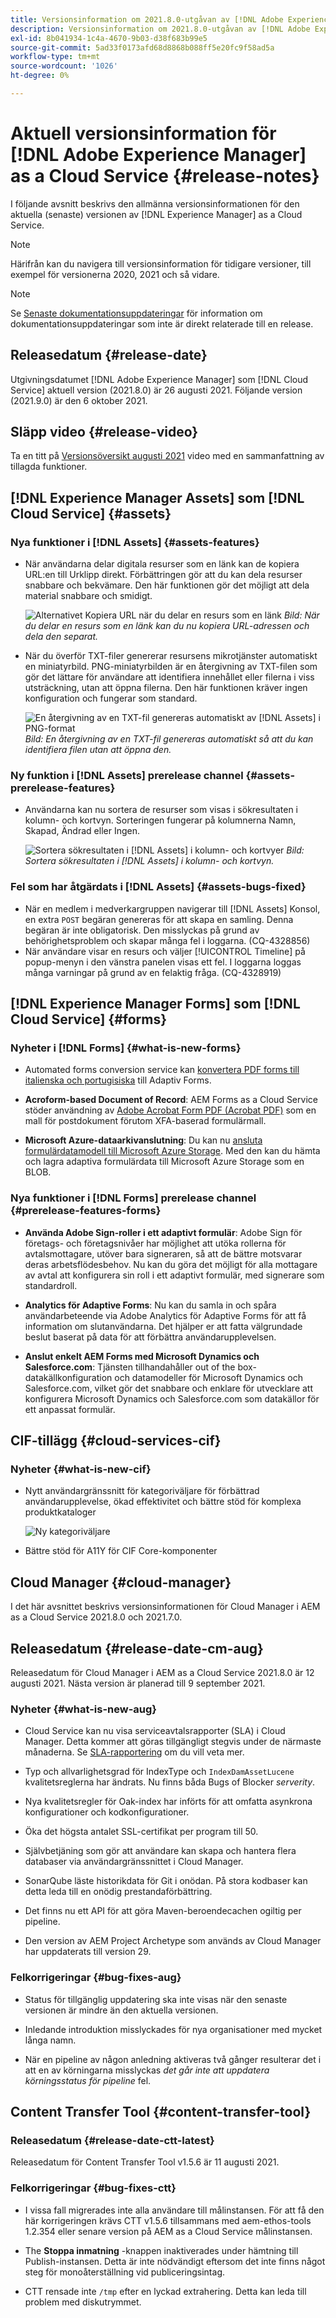 ```yaml
---
title: Versionsinformation om 2021.8.0-utgåvan av [!DNL Adobe Experience Manager] as a Cloud Service.
description: Versionsinformation om 2021.8.0-utgåvan av [!DNL Adobe Experience Manager] as a Cloud Service.
exl-id: 8b041934-1c4a-4670-9b03-d38f683b99e5
source-git-commit: 5ad33f0173afd68d8868b088ff5e20fc9f58ad5a
workflow-type: tm+mt
source-wordcount: '1026'
ht-degree: 0%

---
```


# Aktuell versionsinformation för [!DNL Adobe Experience Manager] as a Cloud Service {#release-notes}

I följande avsnitt beskrivs den allmänna versionsinformationen för den aktuella (senaste) versionen av [!DNL Experience Manager] as a Cloud Service.

>[!NOTE]
>
>Härifrån kan du navigera till versionsinformation för tidigare versioner, till exempel för versionerna 2020, 2021 och så vidare.

>[!NOTE]
>
>Se [Senaste dokumentationsuppdateringar](https://experienceleague.adobe.com/docs/experience-manager-release-information/aem-release-updates/doc-updates/documentation-updates.html) för information om dokumentationsuppdateringar som inte är direkt relaterade till en release.

## Releasedatum {#release-date}

Utgivningsdatumet [!DNL Adobe Experience Manager] som [!DNL Cloud Service] aktuell version (2021.8.0) är 26 augusti 2021.
Följande version (2021.9.0) är den 6 oktober 2021.

## Släpp video {#release-video}

Ta en titt på [Versionsöversikt augusti 2021](https://video.tv.adobe.com/v/336277) video med en sammanfattning av tillagda funktioner.

## [!DNL Experience Manager Assets] som [!DNL Cloud Service] {#assets}

### Nya funktioner i [!DNL Assets] {#assets-features}

* När användarna delar digitala resurser som en länk kan de kopiera URL:en till Urklipp direkt. Förbättringen gör att du kan dela resurser snabbare och bekvämare. Den här funktionen gör det möjligt att dela material snabbare och smidigt.

  ![Alternativet Kopiera URL när du delar en resurs som en länk](/help/assets/assets/link-share-copy-URL-option.png)
  *Bild: När du delar en resurs som en länk kan du nu kopiera URL-adressen och dela den separat.*

* När du överför TXT-filer genererar resursens mikrotjänster automatiskt en miniatyrbild. PNG-miniatyrbilden är en återgivning av TXT-filen som gör det lättare för användare att identifiera innehållet eller filerna i viss utsträckning, utan att öppna filerna. Den här funktionen kräver ingen konfiguration och fungerar som standard.

  ![En återgivning av en TXT-fil genereras automatiskt av [!DNL Assets] i PNG-format](/help/assets/assets/thumbnail-rendition-txt-file.png)
  *Bild: En återgivning av en TXT-fil genereras automatiskt så att du kan identifiera filen utan att öppna den.*

### Ny funktion i [!DNL Assets] prerelease channel {#assets-prerelease-features}

* Användarna kan nu sortera de resurser som visas i sökresultaten i kolumn- och kortvyn. Sorteringen fungerar på kolumnerna Namn, Skapad, Ändrad eller Ingen.

  ![Sortera sökresultaten i [!DNL Assets] i kolumn- och kortvyer](/help/assets/assets/sort-searched-assets.png)
  *Bild: Sortera sökresultaten i [!DNL Assets] i kolumn- och kortvyn.*

### Fel som har åtgärdats i [!DNL Assets] {#assets-bugs-fixed}

* När en medlem i medverkargruppen navigerar till [!DNL Assets] Konsol, en extra `POST` begäran genereras för att skapa en samling. Denna begäran är inte obligatorisk. Den misslyckas på grund av behörighetsproblem och skapar många fel i loggarna. (CQ-4328856)
* När användare visar en resurs och väljer [!UICONTROL Timeline] på popup-menyn i den vänstra panelen visas ett fel. I loggarna loggas många varningar på grund av en felaktig fråga. (CQ-4328919)

## [!DNL Experience Manager Forms] som [!DNL Cloud Service] {#forms}

### Nyheter i [!DNL Forms] {#what-is-new-forms}

* Automated forms conversion service kan [konvertera PDF forms till italienska och portugisiska](https://experienceleague.adobe.com/docs/aem-forms-automated-conversion-service/using/extending-the-default-meta-model.html?#language-specific-meta-model) till Adaptiv Forms.

* **Acroform-based Document of Record**: AEM Forms as a Cloud Service stöder användning av [Adobe Acrobat Form PDF (Acrobat PDF)](https://experienceleague.adobe.com/docs/experience-manager-forms-cloud-service/forms/create-an-adaptive-form/generate-document-of-record-for-non-xfa-based-adaptive-forms.html) som en mall för postdokument förutom XFA-baserad formulärmall.

* **Microsoft Azure-dataarkivanslutning**: Du kan nu [ansluta formulärdatamodell till Microsoft Azure Storage](https://experienceleague.adobe.com/docs/experience-manager-forms-cloud-service/forms/use-form-data-model/configure-azure-storage.html). Med den kan du hämta och lagra adaptiva formulärdata till Microsoft Azure Storage som en BLOB.

### Nya funktioner i [!DNL Forms] prerelease channel {#prerelease-features-forms}

* **Använda Adobe Sign-roller i ett adaptivt formulär**: Adobe Sign för företags- och företagsnivåer har möjlighet att utöka rollerna för avtalsmottagare, utöver bara signeraren, så att de bättre motsvarar deras arbetsflödesbehov. Nu kan du göra det möjligt för alla mottagare av avtal att konfigurera sin roll i ett adaptivt formulär, med signerare som standardroll.

* **Analytics för Adaptive Forms**: Nu kan du samla in och spåra användarbeteende via Adobe Analytics för Adaptive Forms för att få information om slutanvändarna. Det hjälper er att fatta välgrundade beslut baserat på data för att förbättra användarupplevelsen.

* **Anslut enkelt AEM Forms med Microsoft Dynamics och Salesforce.com**: Tjänsten tillhandahåller out of the box-datakällkonfiguration och datamodeller för Microsoft Dynamics och Salesforce.com, vilket gör det snabbare och enklare för utvecklare att konfigurera Microsoft Dynamics och Salesforce.com som datakällor för ett anpassat formulär.

## CIF-tillägg {#cloud-services-cif}

### Nyheter {#what-is-new-cif}

* Nytt användargränssnitt för kategoriväljare för förbättrad användarupplevelse, ökad effektivitet och bättre stöd för komplexa produktkataloger

  ![Ny kategoriväljare](/help/assets/CIF/category-picker.png)

* Bättre stöd för A11Y för CIF Core-komponenter

## Cloud Manager {#cloud-manager}

I det här avsnittet beskrivs versionsinformationen för Cloud Manager i AEM as a Cloud Service 2021.8.0 och 2021.7.0.

## Releasedatum {#release-date-cm-aug}

Releasedatum för Cloud Manager i AEM as a Cloud Service 2021.8.0 är 12 augusti 2021.
Nästa version är planerad till 9 september 2021.

### Nyheter {#what-is-new-aug}

* Cloud Service kan nu visa serviceavtalsrapporter (SLA) i Cloud Manager. Detta kommer att göras tillgängligt stegvis under de närmaste månaderna.
Se [SLA-rapportering](https://experienceleague.adobe.com/docs/experience-manager-cloud-service/implementing/using-cloud-manager/sla-reporting.html) om du vill veta mer.

* Typ och allvarlighetsgrad för IndexType och `IndexDamAssetLucene` kvalitetsreglerna har ändrats. Nu finns båda Bugs of Blocker *serverity*.

* Nya kvalitetsregler för Oak-index har införts för att omfatta asynkrona konfigurationer och kodkonfigurationer.

* Öka det högsta antalet SSL-certifikat per program till 50.

* Självbetjäning som gör att användare kan skapa och hantera flera databaser via användargränssnittet i Cloud Manager.

* SonarQube läste historikdata för Git i onödan. På stora kodbaser kan detta leda till en onödig prestandaförbättring.

* Det finns nu ett API för att göra Maven-beroendecachen ogiltig per pipeline.

* Den version av AEM Project Archetype som används av Cloud Manager har uppdaterats till version 29.

### Felkorrigeringar {#bug-fixes-aug}

* Status för tillgänglig uppdatering ska inte visas när den senaste versionen är mindre än den aktuella versionen.

* Inledande introduktion misslyckades för nya organisationer med mycket långa namn.

* När en pipeline av någon anledning aktiveras två gånger resulterar det i att en av körningarna misslyckas *det går inte att uppdatera körningsstatus för pipeline* fel.

## Content Transfer Tool {#content-transfer-tool}

### Releasedatum {#release-date-ctt-latest}

Releasedatum för Content Transfer Tool v1.5.6 är 11 augusti 2021.

### Felkorrigeringar {#bug-fixes-ctt}

* I vissa fall migrerades inte alla användare till målinstansen. För att få den här korrigeringen krävs CTT v1.5.6 tillsammans med aem-ethos-tools 1.2.354 eller senare version på AEM as a Cloud Service målinstansen.

* The **Stoppa inmatning** -knappen inaktiverades under hämtning till Publish-instansen. Detta är inte nödvändigt eftersom det inte finns något steg för monoåterställning vid publiceringsintag.

* CTT rensade inte `/tmp` efter en lyckad extrahering. Detta kan leda till problem med diskutrymmet.

